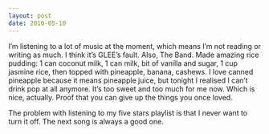 ```yaml
---
layout: post
date: 2010-05-10
---
```


I’m listening to a lot of music at the moment, which means I’m not reading or writing as much. I think it’s GLEE’s fault. Also, The Band.
Made amazing rice pudding: 1 can coconut milk, 1 can milk, bit of vanilla and sugar, 1 cup jasmine rice, then topped with pineapple, banana, cashews. I love canned pineapple because it means pineapple juice, but tonight I realised I can’t drink pop at all anymore. It’s too sweet and too much for me now. Which is nice, actually. Proof that you can give up the things you once loved.

The problem with listening to my five stars playlist is that I never want to turn it off. The next song is always a good one.
